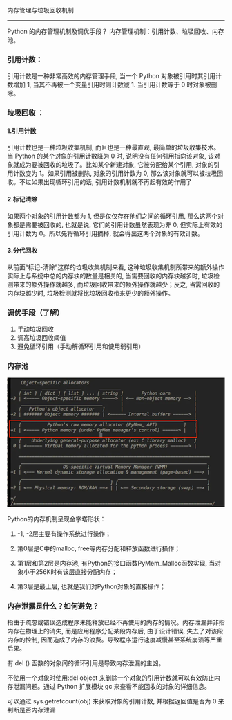 内存管理与垃圾回收机制

---

Python 的内存管理机制及调优手段？
内存管理机制：引用计数、垃圾回收、内存池。

### 引用计数：

引用计数是一种非常高效的内存管理手段,  当一个 Python 对象被引用时其引用计数增加 1,  当其不再被一个变量引用时则计数减 1. 当引用计数等于 0 时对象被删除。

### 垃圾回收 ：

#### 1.引用计数

引用计数也是一种垃圾收集机制, 而且也是一种最直观, 最简单的垃圾收集技术。当 Python 的某个对象的引用计数降为 0 时, 说明没有任何引用指向该对象, 该对象就成为要被回收的垃圾了。比如某个新建对象, 它被分配给某个引用, 对象的引用计数变为 1。如果引用被删除, 对象的引用计数为 0,  那么该对象就可以被垃圾回收。不过如果出现循环引用的话, 引用计数机制就不再起有效的作用了

#### 2.标记清除

如果两个对象的引用计数都为 1, 但是仅仅存在他们之间的循环引用, 那么这两个对象都是需要被回收的, 也就是说, 它们的引用计数虽然表现为非 0, 但实际上有效的引用计数为 0。所以先将循环引用摘掉, 就会得出这两个对象的有效计数。

#### 3.分代回收

从前面“标记-清除”这样的垃圾收集机制来看, 这种垃圾收集机制所带来的额外操作实际上与系统中总的内存块的数量是相关的, 当需要回收的内存块越多时, 垃圾检测带来的额外操作就越多, 而垃圾回收带来的额外操作就越少；反之, 当需回收的内存块越少时, 垃圾检测就将比垃圾回收带来更少的额外操作。

### 调优手段（了解）

1. 手动垃圾回收
2. 调高垃圾回收阈值
3. 避免循环引用（手动解循环引用和使用弱引用）

### 内存池

![avatar](./images/12876717-bd79288a23142d3c.webp)

Python的内存机制呈现金字塔形状：

1. -1, -2层主要有操作系统进行操作；

2. 第0层是C中的malloc, free等内存分配和释放函数进行操作；

3. 第1层和第2层是内存池, 有Python的接口函数PyMem_Malloc函数实现, 当对象小于256K时有该层直接分配内存；

4. 第3层是最上层, 也就是我们对Python对象的直接操作；

### 内存泄露是什么？如何避免？

指由于疏忽或错误造成程序未能释放已经不再使用的内存的情况。内存泄漏并非指内存在物理上的消失, 而是应用程序分配某段内存后, 由于设计错误, 失去了对该段内存的控制, 因而造成了内存的浪费。导致程序运行速度减慢甚至系统崩溃等严重后果。

有 del () 函数的对象间的循环引用是导致内存泄漏的主凶。

不使用一个对象时使用:del object 来删除一个对象的引用计数就可以有效防止内存泄漏问题。通过 Python 扩展模块 gc 来查看不能回收的对象的详细信息。

可以通过 sys.getrefcount(obj) 来获取对象的引用计数, 并根据返回值是否为 0 来判断是否内存泄漏